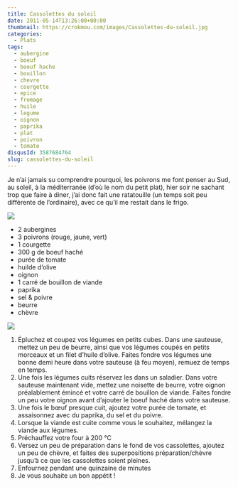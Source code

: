 ```yaml
---
title: Cassolettes du soleil
date: 2011-05-14T13:26:00+00:00
thumbnail: https://crokmou.com/images/Cassolettes-du-soleil.jpg
categories:
  - Plats
tags:
  - aubergine
  - boeuf
  - boeuf hache
  - bouillon
  - chevre
  - courgette
  - epice
  - fromage
  - huile
  - legume
  - oignon
  - paprika
  - plat
  - poivron
  - tomate
disqusId: 3587684764
slug: cassolettes-du-soleil
---
```


Je n’ai jamais su comprendre pourquoi, les poivrons me font penser au Sud, au soleil, à la méditerranée (d’où le nom du petit plat), hier soir ne sachant trop que faire à diner, j’ai donc fait une ratatouille (un temps soit peu différente de l’ordinaire), avec ce qu’il me restait dans le frigo.

[![](http://3.bp.blogspot.com/-8PERTg6-dvE/TbWSZG7U0CI/AAAAAAAAAE0/LNKUDHmrLHw/s320/4pers.jpg)](http://3.bp.blogspot.com/-8PERTg6-dvE/TbWSZG7U0CI/AAAAAAAAAE0/LNKUDHmrLHw/s1600/4pers.jpg)

*   2 aubergines
*   3 poivrons (rouge, jaune, vert)
*   1 courgette
*   300 g de boeuf haché
*   purée de tomate
*   huilde d’olive
*   oignon
*   1 carré de bouillon de viande
*   paprika
*   sel & poivre
*   beurre
*   chèvre

[![](http://4.bp.blogspot.com/-jD2raKy-t_w/Tabb3lV3eGI/AAAAAAAAAEk/G2RYajmhinM/s320/preparation.jpg)](http://4.bp.blogspot.com/-jD2raKy-t_w/Tabb3lV3eGI/AAAAAAAAAEk/G2RYajmhinM/s1600/preparation.jpg)

1.  Épluchez et coupez vos légumes en petits cubes. Dans une sauteuse, mettez un peu de beurre, ainsi que vos légumes coupés en petits morceaux et un filet d’huile d’olive. Faites fondre vos légumes une bonne demi heure dans votre sauteuse (à feu moyen), remuez de temps en temps.
2.  Une fois les légumes cuits réservez les dans un saladier. Dans votre sauteuse maintenant vide, mettez une noisette de beurre, votre oignon préalablement émincé et votre carré de bouillon de viande. Faites fondre un peu votre oignon avant d’ajouter le boeuf haché dans votre sauteuse.
3.  Une fois le bœuf presque cuit, ajoutez votre purée de tomate, et assaisonnez avec du paprika, du sel et du poivre.
4.  Lorsque la viande est cuite comme vous le souhaitez, mélangez la viande aux légumes.
5.  Préchauffez votre four à 200 °C
6.  Versez un peu de préparation dans le fond de vos cassolettes, ajoutez un peu de chèvre, et faites des superpositions préparation/chèvre jusqu’à ce que les cassolettes soient pleines.
7.  Enfournez pendant une quinzaine de minutes
8.  Je vous souhaite un bon appétit !